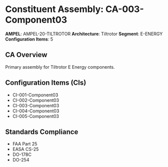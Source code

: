 # Constituent Assembly: CA-003-Component03

**AMPEL**: AMPEL-20-TILTROTOR
**Architecture**: Tiltrotor
**Segment**: E-ENERGY
**Configuration Items**: 5

## CA Overview
Primary assembly for Tiltrotor E Energy components.

## Configuration Items (CIs)
- CI-001-Component03
- CI-002-Component03
- CI-003-Component03
- CI-004-Component03
- CI-005-Component03

## Standards Compliance
- FAA Part 25
- EASA CS-25
- DO-178C
- DO-254
